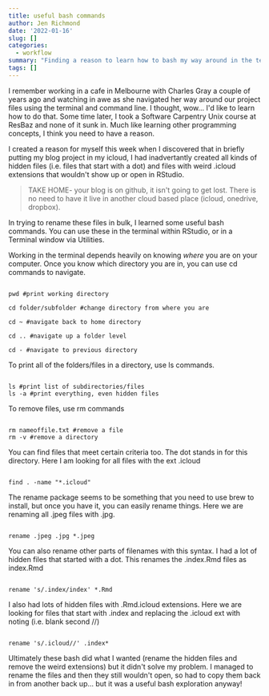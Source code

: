 ```yaml
---
title: useful bash commands
author: Jen Richmond
date: '2022-01-16'
slug: []
categories:
  - workflow
summary: "Finding a reason to learn how to bash my way around in the terminal"
tags: []
---
```


I remember working in a cafe in Melbourne with Charles Gray a couple of years ago and watching in awe as she navigated her way around our project files using the terminal and command line. I thought, wow... I'd like to learn how to do that. Some time later, I took a Software Carpentry Unix course at ResBaz and none of it sunk in. Much like learning other programming concepts, I think you need to have a reason. 

I created a reason for myself this week when I discovered that in briefly putting my blog project in my icloud, I had inadvertantly created all kinds of hidden files (i.e. files that start with a dot) and files with weird .icloud extensions that wouldn't show up or open in RStudio. 

> TAKE HOME- your blog is on github, it isn't going to get lost. There is no need to have it live in another cloud based place (icloud, onedrive, dropbox). 

In trying to rename these files in bulk, I learned some useful bash commands. You can use these in the terminal within RStudio, or in a Terminal window via Utilities. 

Working in the terminal depends heavily on knowing *where* you are on your computer. Once you know which directory you are in, you can use cd commands to navigate. 

```

pwd #print working directory

cd folder/subfolder #change directory from where you are

cd ~ #navigate back to home directory

cd .. #navigate up a folder level
 
cd - #navigate to previous directory

```

To print all of the folders/files in a directory, use ls commands. 

```

ls #print list of subdirectories/files
ls -a #print everything, even hidden files

```

To remove files, use rm commands

``` 

rm nameoffile.txt #remove a file
rm -v #remove a directory

```

You can find files that meet certain criteria too. The dot stands in for this directory. Here I am looking for all files with the ext .icloud

``` 

find . -name "*.icloud"

```

The rename package seems to be something that you need to use brew to install, but once you have it, you can easily rename things. Here we are renaming all .jpeg files with .jpg. 


```

rename .jpeg .jpg *.jpeg

```


You can also rename other parts of filenames with this syntax. I had a lot of hidden files that started with a dot. This renames the .index.Rmd files as index.Rmd 


``` 

rename 's/.index/index' *.Rmd

```

I also had lots of hidden files with .Rmd.icloud extensions. Here we are looking for files that start with .index and replacing the .icloud ext with noting (i.e. blank second //)



``` 

rename 's/.icloud//' .index*

```

Ultimately these bash did what I wanted (rename the hidden files and remove the weird extensions) but it didn't solve my problem. I managed to rename the files and then they still wouldn't open, so had to copy them back in from another back up... but it was a useful bash exploration anyway! 


